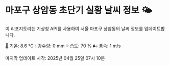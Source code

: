 
# 마포구 상암동 초단기 실황 날씨 정보 🌤️

이 리포지토리는 기상청 API를 사용하여 서울 마포구 상암동의 날씨 정보를 업데이트합니다. 

🌡️ 기온: 8.6 ℃
💧 강수량: 0 mm
💦 습도: 70 %
🌬️ 풍속: 1 m/s

마지막 업데이트 시각: 2025년 04월 25일 07시 10분    
